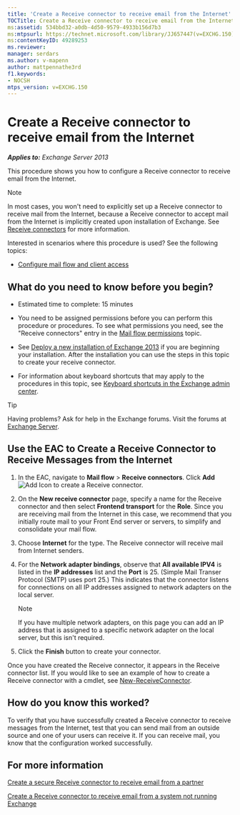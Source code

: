 ```yaml
---
title: 'Create a Receive connector to receive email from the Internet'
TOCTitle: Create a Receive connector to receive email from the Internet
ms:assetid: 534bbd32-a0db-4d50-9579-4933b156d7b3
ms:mtpsurl: https://technet.microsoft.com/library/JJ657447(v=EXCHG.150)
ms:contentKeyID: 49289253
ms.reviewer: 
manager: serdars
ms.author: v-mapenn
author: mattpennathe3rd
f1.keywords:
- NOCSH
mtps_version: v=EXCHG.150
---
```


# Create a Receive connector to receive email from the Internet

_**Applies to:** Exchange Server 2013_

This procedure shows you how to configure a Receive connector to receive email from the Internet.

> [!NOTE]
> In most cases, you won't need to explicitly set up a Receive connector to receive mail from the Internet, because a Receive connector to accept mail from the Internet is implicitly created upon installation of Exchange. See <A href="receive-connectors-exchange-2013-help.md">Receive connectors</A> for more information.

Interested in scenarios where this procedure is used? See the following topics:

- [Configure mail flow and client access](configure-mail-flow-and-client-access-exchange-2013-help.md)

## What do you need to know before you begin?

- Estimated time to complete: 15 minutes

- You need to be assigned permissions before you can perform this procedure or procedures. To see what permissions you need, see the "Receive connectors" entry in the [Mail flow permissions](mail-flow-permissions-exchange-2013-help.md) topic.

- See [Deploy a new installation of Exchange 2013](deploy-a-new-installation-of-exchange-2013-exchange-2013-help.md) if you are beginning your installation. After the installation you can use the steps in this topic to create your receive connector.

- For information about keyboard shortcuts that may apply to the procedures in this topic, see [Keyboard shortcuts in the Exchange admin center](keyboard-shortcuts-in-the-exchange-admin-center-2013-help.md).

> [!TIP]
> Having problems? Ask for help in the Exchange forums. Visit the forums at [Exchange Server](https://go.microsoft.com/fwlink/p/?linkid=60612).

## Use the EAC to Create a Receive Connector to Receive Messages from the Internet

1. In the EAC, navigate to **Mail flow** \> **Receive connectors**. Click **Add** ![Add Icon](images/JJ218640.c1e75329-d6d7-4073-a27d-498590bbb558(EXCHG.150).gif "Add Icon") to create a Receive connector.

2. On the **New receive connector** page, specify a name for the Receive connector and then select **Frontend transport** for the **Role**. Since you are receiving mail from the Internet in this case, we recommend that you initially route mail to your Front End server or servers, to simplify and consolidate your mail flow.

3. Choose **Internet** for the type. The Receive connector will receive mail from Internet senders.

4. For the **Network adapter bindings**, observe that **All available IPV4** is listed in the **IP addresses** list and the **Port** is 25. (Simple Mail Transer Protocol (SMTP) uses port 25.) This indicates that the connector listens for connections on all IP addresses assigned to network adapters on the local server.

    > [!NOTE]
    > If you have multiple network adapters, on this page you can add an IP address that is assigned to a specific network adapter on the local server, but this isn't required.

5. Click the **Finish** button to create your connector.

Once you have created the Receive connector, it appears in the Receive connector list. If you would like to see an example of how to create a Receive connector with a cmdlet, see [New-ReceiveConnector](https://docs.microsoft.com/powershell/module/exchange/New-ReceiveConnector).

## How do you know this worked?

To verify that you have successfully created a Receive connector to receive messages from the Internet, test that you can send mail from an outside source and one of your users can receive it. If you can receive mail, you know that the configuration worked successfully.

## For more information

[Create a secure Receive connector to receive email from a partner](create-a-secure-receive-connector-to-receive-email-from-a-partner-exchange-2013-help.md)

[Create a Receive connector to receive email from a system not running Exchange](create-a-receive-connector-to-receive-email-from-a-system-not-running-exchange-exchange-2013-help.md)
